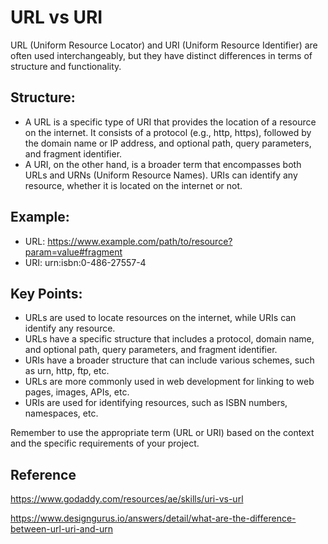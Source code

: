 # URL vs URI

URL (Uniform Resource Locator) and URI (Uniform Resource Identifier) are often used interchangeably, but they have distinct differences in terms of structure and functionality.

## Structure:
- A URL is a specific type of URI that provides the location of a resource on the internet. It consists of a protocol (e.g., http, https), followed by the domain name or IP address, and optional path, query parameters, and fragment identifier.
- A URI, on the other hand, is a broader term that encompasses both URLs and URNs (Uniform Resource Names). URIs can identify any resource, whether it is located on the internet or not.

## Example:
- URL: https://www.example.com/path/to/resource?param=value#fragment
- URI: urn:isbn:0-486-27557-4

## Key Points:
- URLs are used to locate resources on the internet, while URIs can identify any resource.
- URLs have a specific structure that includes a protocol, domain name, and optional path, query parameters, and fragment identifier.
- URIs have a broader structure that can include various schemes, such as urn, http, ftp, etc.
- URLs are more commonly used in web development for linking to web pages, images, APIs, etc.
- URIs are used for identifying resources, such as ISBN numbers, namespaces, etc.

Remember to use the appropriate term (URL or URI) based on the context and the specific requirements of your project.

## Reference

https://www.godaddy.com/resources/ae/skills/uri-vs-url

https://www.designgurus.io/answers/detail/what-are-the-difference-between-url-uri-and-urn